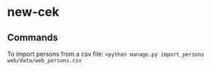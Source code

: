 # new-cek

## Commands

To import persons from a csv file:
`>python manage.py import_persons web/data/web_persons.csv`